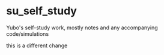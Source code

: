 # su_self_study
Yubo's self-study work, mostly notes and any accompanying code/simulations

this is a different change
